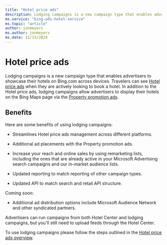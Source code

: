 ```yaml
---
title: "Hotel price ads"
description: Lodging campaigns is a new campaign type that enables advertisers to showcase their hotels on Bing.com across devices.
ms.service: "bing-ads-hotel-service"
ms.topic: "article"
author: jonmeyers
ms.author: jonmeyers
ms.date: 11/13/2024
---
```


# Hotel price ads

Lodging campaigns is a new campaign type that enables advertisers to showcase their hotels on Bing.com across devices. Travelers can see [Hotel price ads](https://help.ads.microsoft.com/#apex/ads/en/56880/1) when they are actively looking to book a hotel. In addition to the Hotel price ads, lodging campaigns allow advertisers to display their hotels on the Bing Maps page via the [Property promotion ads](https://help.ads.microsoft.com/apex/index/3/en/60173).

<a name="benefits"></a>

## Benefits

Here are some benefits of using lodging campaigns:

* Streamlines Hotel price ads management across different platforms.

* Additional ad placements with the Property promotion ads.

* Increase your reach and online sales by using remarketing lists, including the ones that are already active in your Microsoft Advertising search campaigns and our in-market audience lists.

* Updated reporting to match reporting of other campaign types.

* Updated API to match search and retail API structure.

Coming soon:

* Additional ad distribution options include Microsoft Audience Network and other syndicated partners.

Advertisers can run campaigns from both Hotel Center and lodging campaigns, but you'll still need to upload feeds through the Hotel Center.

To use lodging campaigns please follow the steps outlined in the [Hotel price ads overview](../hotel-ads/index.md).
